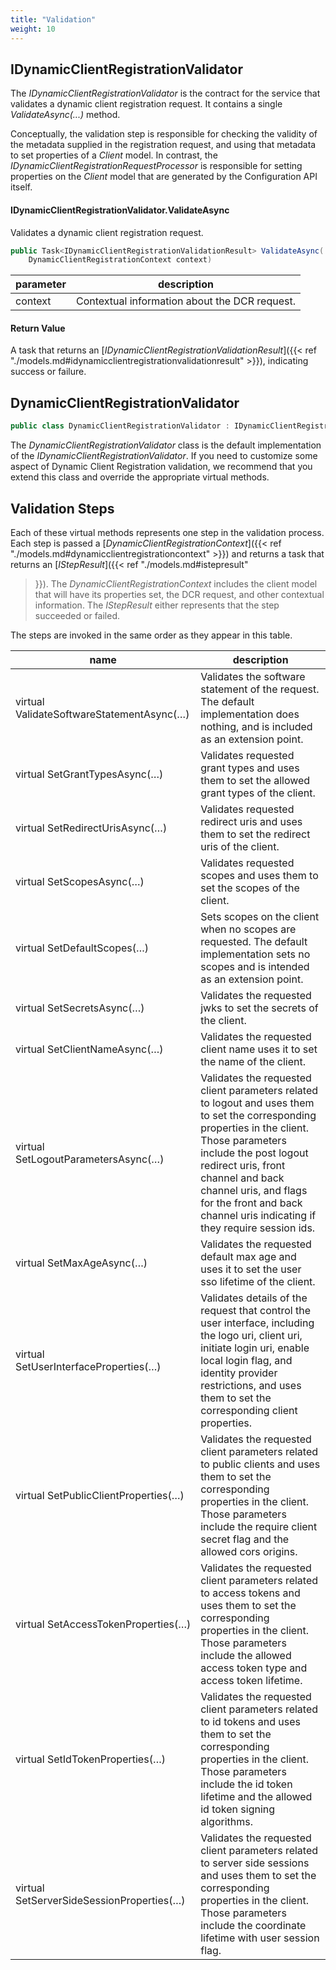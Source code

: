 ```yaml
---
title: "Validation"
weight: 10
---
```


## IDynamicClientRegistrationValidator
The *IDynamicClientRegistrationValidator* is the contract for the service that
validates a dynamic client registration request. It contains a single
*ValidateAsync(...)* method.

Conceptually, the validation step is responsible for checking the validity of
the metadata supplied in the registration request, and using that metadata to
set properties of a *Client* model. In contrast, the
*IDynamicClientRegistrationRequestProcessor* is responsible for setting
properties on the *Client* model that are generated by the Configuration API
itself.

#### IDynamicClientRegistrationValidator.ValidateAsync

Validates a dynamic client registration request.

```csharp
public Task<IDynamicClientRegistrationValidationResult> ValidateAsync(
    DynamicClientRegistrationContext context)
```

| parameter | description |
| --- | --- |
| context | Contextual information about the DCR request. |

#### Return Value

A task that returns an [*IDynamicClientRegistrationValidationResult*]({{< ref "./models.md#idynamicclientregistrationvalidationresult" >}}), indicating success or failure.

## DynamicClientRegistrationValidator

```csharp
public class DynamicClientRegistrationValidator : IDynamicClientRegistrationValidator
```

The *DynamicClientRegistrationValidator* class is the default implementation of
the *IDynamicClientRegistrationValidator*. If you need to customize some aspect
of Dynamic Client Registration validation, we recommend that you extend this
class and override the appropriate virtual methods.

## Validation Steps

Each of these virtual methods represents one step in the validation process.
Each step is passed a [*DynamicClientRegistrationContext*]({{< ref
"./models.md#dynamicclientregistrationcontext" >}}) and returns a task
that returns an [*IStepResult*]({{< ref "./models.md#istepresult"
>}}). The *DynamicClientRegistrationContext* includes the client model that will
have its properties set, the DCR request, and other contextual information. The
*IStepResult* either represents that the step succeeded or failed.

The steps are invoked in the same order as they appear in this table.

| name | description |
| --- | --- |
| virtual ValidateSoftwareStatementAsync(…) | Validates the software statement of the request. The default implementation does nothing, and is included as an extension point. |
| virtual SetGrantTypesAsync(…) | Validates requested grant types and uses them to set the allowed grant types of the client. |
| virtual SetRedirectUrisAsync(…) | Validates requested redirect uris and uses them to set the redirect uris of the client. |
| virtual SetScopesAsync(…) | Validates requested scopes and uses them to set the scopes of the client. |
| virtual SetDefaultScopes(…) | Sets scopes on the client when no scopes are requested. The default implementation sets no scopes and is intended as an extension point. |
| virtual SetSecretsAsync(…) | Validates the requested jwks to set the secrets of the client. |
| virtual SetClientNameAsync(…) | Validates the requested client name uses it to set the name of the client. |
| virtual SetLogoutParametersAsync(…) | Validates the requested client parameters related to logout and uses them to set the corresponding properties in the client. Those parameters include the post logout redirect uris, front channel and back channel uris, and flags for the front and back channel uris indicating if they require session ids. |
| virtual SetMaxAgeAsync(…) | Validates the requested default max age and uses it to set the user sso lifetime of the client. |
| virtual SetUserInterfaceProperties(…) | Validates details of the request that control the user interface, including the logo uri, client uri, initiate login uri, enable local login flag, and identity provider restrictions, and uses them to set the corresponding client properties. |
| virtual SetPublicClientProperties(…) | Validates the requested client parameters related to public clients and uses them to set the corresponding properties in the client. Those parameters include the require client secret flag and the allowed cors origins. |
| virtual SetAccessTokenProperties(…) | Validates the requested client parameters related to access tokens and uses them to set the corresponding properties in the client. Those parameters include the allowed access token type and access token lifetime. |
| virtual SetIdTokenProperties(…) | Validates the requested client parameters related to id tokens and uses them to set the corresponding properties in the client. Those parameters include the id token lifetime and the allowed id token signing algorithms. |
| virtual SetServerSideSessionProperties(…) | Validates the requested client parameters related to server side sessions and uses them to set the corresponding properties in the client. Those parameters include the coordinate lifetime with user session flag. |

